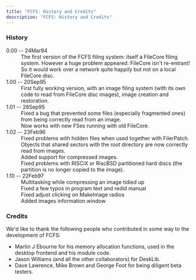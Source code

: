```yaml
---
title: "FCFS: History and Credits"
description: "FCFS: History and Credits"
---
```



<h3>History</h3>

<dl>
  <dt>0.00 -- 24Mar94</dt>
  
  <dd>The first version of the FCFS filing system: itself a FileCore filing system. However a huge problem appeared: FileCore isn't re-entrant! So it would work over a network quite happily but not on a local FileCore disc.</dd>
  
  <dt>1.00 -- 20Sep95</dt>
  
  <dd>First fully working version, with an image filing system (with its own code to read from FileCore disc images), image creation and restoration.</dd>
  
  <dt>1.01 -- 26Sep95</dt>
  
  <dd>Fixed a bug that prevented some files (especially fragmented ones) from being correctly read from an image.<br />
    Now works with new FSes running with old FileCore.</dd>
  
  <dt>1.02 -- 23Feb96</dt>
  
  <dd>Fixed problems with hidden files when used together with FilerPatch.<br />
    Objects that shared sectors with the root directory are now correctly read from images.<br />
    Added support for compressed images.<br />
    Fixed problems with RISCiX or RiscBSD partitioned hard discs (the partition is no longer copied to the image).</dd>
  
  <dt>1.10 -- 22Feb97</dt>
  
  <dd>Multitasking while compressing an image tidied up<br />
    Fixed a few typos in program text and redid manual<br />
    Fixed adjust clicking on MakeImage radios<br />
    Added images information window</dd>
</dl>

<h3>Credits</h3>We'd like to thank the following people who contributed in some way to the development of FCFS:

<ul>
  <li>Martin J Ebourne for his memory allocation functions, used in the desktop frontend and his module code.</li>
  
  <li>Jason Williams (and all the other collaborators) for DeskLib.</li>
  
  <li>Dave Lawrence, Mike Brown and George Foot for being diligent beta testers.</li>
</ul>
